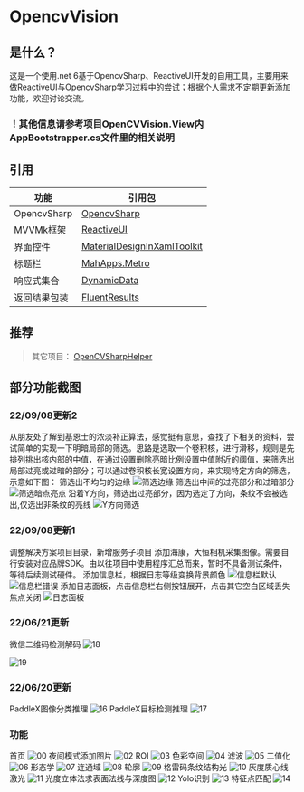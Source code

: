 # OpencvVision

## 是什么？

这是一个使用.net 6基于OpencvSharp、ReactiveUI开发的自用工具，主要用来做ReactiveUI与OpencvSharp学习过程中的尝试；根据个人需求不定期更新添加功能，欢迎讨论交流。

### ！其他信息请参考项目OpenCVVision.View内AppBootstrapper.cs文件里的相关说明

## 引用

| 功能          | 引用包                                                                                                |
| ----------- | -------------------------------------------------------------------------------------------------- |
| OpencvSharp | [OpencvSharp](https://github.com/shimat/opencvsharp_samples)                                       |
| MVVMk框架     | [ReactiveUI](https://github.com/reactiveui/ReactiveUI)                                             |
| 界面控件        | [MaterialDesignInXamlToolkit](https://github.com/MaterialDesignInXAML/MaterialDesignInXamlToolkit) |
| 标题栏         | [MahApps.Metro](https://github.com/MahApps/MahApps.Metro)                                          |
| 响应式集合       | [DynamicData](https://github.com/reactivemarbles/DynamicData)                                      |
| 返回结果包装      | [FluentResults](https://github.com/altmann/FluentResults)                                          |

## 推荐

> 其它项目： 
> [OpenCVSharpHelper](https://gitee.com/tfarcraw/opencvsharphelper)

## 部分功能截图

### 22/09/08更新2

从朋友处了解到基恩士的浓淡补正算法，感觉挺有意思，查找了下相关的资料，尝试简单的实现一下明暗局部的筛选。思路是选取一个卷积核，进行滑移，规则是先排列挑出核内部的中值，在通过设置删除亮暗比例设置中值附近的阈值，来筛选出局部过亮或过暗的部分；可以通过卷积核长宽设置方向，来实现特定方向的筛选，示意如下图：
筛选出不均匀的边缘
![筛选边缘](Img/23.png)
筛选出中间的过亮部分和过暗部分
![筛选暗点亮点](Img/24.png)
沿着Y方向，筛选出过亮部分，因为选定了方向，条纹不会被选出,仅选出非条纹的亮线
![Y方向筛选](Img/25.png)

### 22/09/08更新1

调整解决方案项目目录，新增服务子项目
添加海康，大恒相机采集图像。需要自行安装对应品牌SDK。由以往项目中使用程序汇总而来，暂时不具备测试条件，等待后续测试硬件。
添加信息栏，根据日志等级变换背景颜色
![信息栏默认](Img/20.png)
![信息栏错误](Img/21.png)
添加日志面板，点击信息栏右侧按钮展开，点击其它空白区域丢失焦点关闭
![日志面板](Img/22.png)

### 22/06/21更新

微信二维码检测解码
![18](Img/18.jpg)

![19](Img/19.jpg)

### 22/06/20更新

PaddleX图像分类推理
![16](Img/16.jpg)
PaddleX目标检测推理
![17](Img/17.jpg)

### 功能

首页
![00](Img/00.jpg)
夜间模式添加图片
![02](Img/02.jpg)
ROI
![03](Img/03.jpg)
色彩空间
![04](Img/04.jpg)
滤波
![05](Img/05.jpg)
二值化
![06](Img/06.jpg)
形态学
![07](Img/07.jpg)
连通域
![08](Img/08.jpg)
轮廓
![09](Img/09.jpg)
格雷码条纹结构光
![10](Img/10.jpg)
灰度质心线激光
![11](Img/11.jpg)
光度立体法求表面法线与深度图
![12](Img/12.jpg)
Yolo识别
![13](Img/13.jpg)
特征点匹配
![14](Img/14.jpg)
